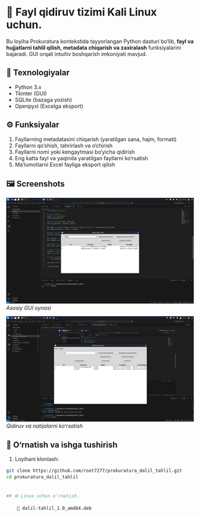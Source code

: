 

# 📂 Fayl qidiruv tizimi Kali Linux uchun.

Bu loyiha Prokuratura kontekstida tayyorlangan Python dasturi bo‘lib, **fayl va hujjatlarni tahlil qilish, metadata chiqarish va zaxiralash** funksiyalarini bajaradi. GUI orqali intuitiv boshqarish imkoniyati mavjud.

## 🔧 Texnologiyalar
- Python 3.x
- Tkinter (GUI)
- SQLite (bazaga yozish)
- Openpyxl (Excelga eksport)

## ⚙️ Funksiyalar
1. Fayllarning metadatasini chiqarish (yaratilgan sana, hajm, formati)
2. Fayllarni qo‘shish, tahrirlash va o‘chirish
3. Fayllarni nomi yoki kengaytmasi bo‘yicha qidirish
4. Eng katta fayl va yaqinda yaratilgan fayllarni ko‘rsatish
5. Ma’lumotlarni Excel fayliga eksport qilish

## 🖼 Screenshots

![Main Interface](screenshots/main_interface.png)
*Asosiy GUI oynasi*

![Qidiruv Natijasi](screenshots/search_example.png)
*Qidiruv va natijalarni ko‘rsatish*

## 🚀 O‘rnatish va ishga tushirish

1. Loyihani klonlash:
```bash
git clone https://github.com/root7277/prokuratura_dalil_tahlil.git
cd prokuratura_dalil_tahlil


## ⚙️ Linux uchun o'rnatish.

    📂 dalil-tahlil_1.0_amd64.deb